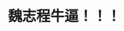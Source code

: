 
<html>
	<head>
		<meta charset="UTF-8">
		<title></title>
	</head>
	<body>
		<h1 style="text-align: center;">魏志程牛逼！！！</h1>
	</body>
</html>

